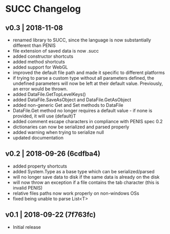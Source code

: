 # SUCC Changelog

v0.3 | 2018-11-08
---

* renamed library to SUCC, since the language is now substantially different than PENIS
* file extension of saved data is now .succ
* added constructor shortcuts
* added method shortcuts
* added support for WebGL
* improved the default file path and made it specific to different platforms
* if trying to parse a custom type without all parameters defined, the undefined parameters will now be left at their default value. Previously, an error would be thrown.
* added DataFile.GetTopLevelKeys()
* added DataFile.SaveAsObject<T> and DataFile.GetAsObject<T>
* added non-generic Get and Set methods to DataFile
* DataFile.Get<T> method no longer requires a default value - if none is provided, it will use (default)T
* added comment escape characters in compliance with PENIS spec 0.2
* dictionaries can now be serialized and parsed properly
* added warning when trying to serialize null
* updated documentation

v0.2 | 2018-09-26 (6cdfba4)
---

* added property shortcuts
* added System.Type as a base type which can be serialized/parsed
* will no longer save data to disk if the same data is already on the disk
* will now throw an exception if a file contains the tab character (this is invalid PENIS)
* relative files paths now work properly on non-windows OSs
* fixed being unable to parse List\<T>

v0.1 | 2018-09-22 (7f763fc)
---

* Initial release
